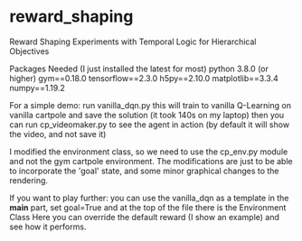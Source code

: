 # reward_shaping
Reward Shaping Experiments with Temporal Logic for Hierarchical Objectives 

Packages Needed (I just installed the latest for most)
python 3.8.0 (or higher)
gym==0.18.0
tensorflow==2.3.0
h5py==2.10.0
matplotlib==3.3.4
numpy==1.19.2


For a simple demo:
run vanilla_dqn.py
this will train to vanilla Q-Learning on vanilla cartpole and save the solution (it took 140s on my laptop)
then you can run
cp_videomaker.py
to see the agent in action (by default it will show the video, and not save it)

I modified the environment class, so we need to use the cp_env.py module and not the gym cartpole environment.
The modifications are just to be able to incorporate the 'goal' state, and some minor graphical changes to the rendering.

If you want to play further:
you can use the vanilla_dqn as a template
in the __main__ part, set goal=True
and at the top of the file there is the Environment Class
Here you can override the default reward (I show an example) and see how it performs.

